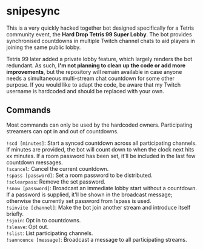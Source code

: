 # snipesync
This is a very quickly hacked together bot designed specifically for a Tetris community event, the **Hard Drop Tetris 99 Super Lobby**. The bot provides synchronised countdowns in multiple Twitch channel chats to aid players in joining the same public lobby.

Tetris 99 later added a private lobby feature, which largely renders the bot redundant. As such, **I'm not planning to clean up the code or add more improvements**, but the repository will remain available in case anyone needs a simultaneous multi-stream chat countdown for some other purpose. If you would like to adapt the code, be aware that my Twitch username is hardcoded and should be replaced with your own.

## Commands
Most commands can only be used by the hardcoded owners. Participating streamers can opt in and out of countdowns.

`!scd [minutes]`: Start a synced countdown across all participating channels. If minutes are provided, the bot will count down to when the clock next hits xx minutes. If a room password has been set, it'll be included in the last few countdown messages.  
`!scancel`: Cancel the current countdown.  
`!spass [password]`: Set a room password to be distributed.  
`!sclearpass`: Remove the set password.  
`!snow [password]`: Broadcast an immediate lobby start without a countdown. If a password is supplied, it'll be shown in the broadcast message; otherwise the currently set password from !spass is used.  
`!sinvite [channel]`: Make the bot join another stream and introduce itself briefly.  
`!sjoin`: Opt in to countdowns.  
`!sleave`: Opt out.  
`!slist`: List participating channels.  
`!sannounce [message]`: Broadcast a message to all participating streams.
